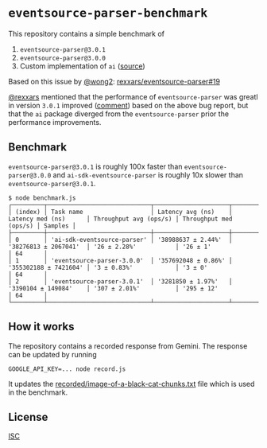 # `eventsource-parser-benchmark`

This repository contains a simple benchmark of

1. `eventsource-parser@3.0.1`
2. `eventsource-parser@3.0.0`
3. Custom implementation of `ai` ([source](https://github.com/vercel/ai/blob/487a1c06f48b0c82fee376c0b1cdfc9de29f13b4/packages/provider-utils/src/event-source-parser-stream.ts))

Based on this issue by [@wong2](https://github.com/wong2): [rexxars/eventsource-parser#19](https://github.com/rexxars/eventsource-parser/issues/19)

[@rexxars](https://github.com/rexxars) mentioned that the performance of `eventsource-parser` was greatl in version `3.0.1` improved ([comment](https://github.com/vercel/ai/issues/5325#issuecomment-2756747066)) based on the above bug report, but that the `ai` package diverged from the `eventsource-parser` prior the performance improvements.

## Benchmark

`eventsource-parser@3.0.1` is roughly 100x faster than `eventsource-parser@3.0.0` and `ai-sdk-eventsource-parser` is roughly 10x slower than `eventsource-parser@3.0.1`.

```
$ node benchmark.js
┌─────────┬─────────────────────────────┬─────────────────────┬───────────────────────┬────────────────────────┬────────────────────────┬─────────┐
│ (index) │ Task name                   │ Latency avg (ns)    │ Latency med (ns)      │ Throughput avg (ops/s) │ Throughput med (ops/s) │ Samples │
├─────────┼─────────────────────────────┼─────────────────────┼───────────────────────┼────────────────────────┼────────────────────────┼─────────┤
│ 0       │ 'ai-sdk-eventsource-parser' │ '38988637 ± 2.44%'  │ '38276813 ± 2067041'  │ '26 ± 2.28%'           │ '26 ± 1'               │ 64      │
│ 1       │ 'eventsource-parser-3.0.0'  │ '357692048 ± 0.86%' │ '355302188 ± 7421604' │ '3 ± 0.83%'            │ '3 ± 0'                │ 64      │
│ 2       │ 'eventsource-parser-3.0.1'  │ '3281850 ± 1.97%'   │ '3390104 ± 149084'    │ '307 ± 2.01%'          │ '295 ± 12'             │ 64      │
└─────────┴─────────────────────────────┴─────────────────────┴───────────────────────┴────────────────────────┴────────────────────────┴─────────┘
```

## How it works

The repository contains a recorded response from Gemini. The response can be updated by running

```
GOOGLE_API_KEY=... node record.js
```

It updates the [recorded/image-of-a-black-cat-chunks.txt](recorded/image-of-a-black-cat-chunks.txt) file which is used in the benchmark.

## License

[ISC](LICENSE)
